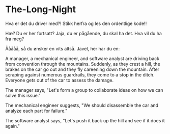 # The-Long-Night
Hva er det du driver med?! Stikk herfra og les den ordentlige kode!!





Hæ? Du er her fortsatt? Jaja, du er pågående, du skal ha det. Hva vil du ha fra meg?

Ååååå, så du ønsker en vits altså. Javel, her har du en:

A manager, a mechanical engineer, and software analyst are driving back from convention through the mountains. Suddenly, as they crest a hill, the brakes on the car go out and they fly careening down the mountain. After scraping against numerous guardrails, they come to a stop in the ditch. Everyone gets out of the car to assess the damage.

The manager says, "Let's form a group to collaborate ideas on how we can solve this issue."

The mechanical engineer suggests, "We should disassemble the car and analyze each part for failure."

The software analyst says, "Let's push it back up the hill and see if it does it again."
